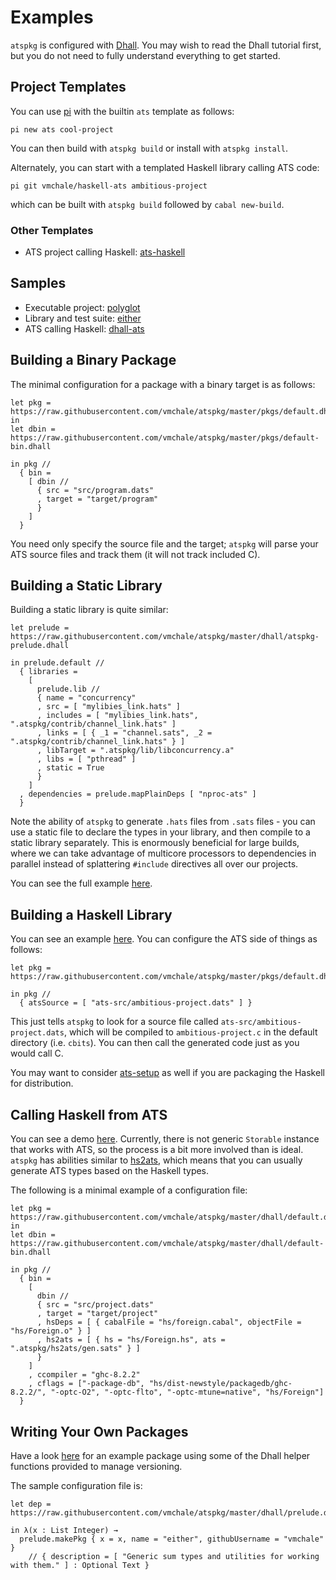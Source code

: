 # Examples

`atspkg` is configured with
[Dhall](https://hackage.haskell.org/package/dhall/docs/Dhall-Tutorial.html). You
may wish to read the Dhall tutorial first, but you do not need to fully
understand everything to get started.

## Project Templates

You can use [pi](https://github.com/vmchale/project-init) with the builtin `ats`
template as follows:

```
pi new ats cool-project
```

You can then build with `atspkg build` or install with `atspkg install`.

Alternately, you can start with a templated Haskell library calling ATS code:

```
pi git vmchale/haskell-ats ambitious-project
```

which can be built with `atspkg build` followed by `cabal new-build`.

### Other Templates

  * ATS project calling Haskell:
    [ats-haskell](https://github.com/vmchale/ats-haskell)

## Samples

  * Executable project: [polyglot](https://github.com/vmchale/polyglot)
  * Library and test suite: [either](http://github.com/vmchale/either)
  * ATS calling Haskell: [dhall-ats](https://github.com/vmchale/dhall-ats)

## Building a Binary Package

The minimal configuration for a package with a binary target is as follows:

```dhall
let pkg = https://raw.githubusercontent.com/vmchale/atspkg/master/pkgs/default.dhall
in
let dbin = https://raw.githubusercontent.com/vmchale/atspkg/master/pkgs/default-bin.dhall

in pkg //
  { bin =
    [ dbin //
      { src = "src/program.dats"
      , target = "target/program"
      }
    ]
  }
```

You need only specify the source file and the target; `atspkg` will parse your
ATS source files and track them (it will not track included C).

## Building a Static Library

Building a static library is quite similar:

```dhall
let prelude = https://raw.githubusercontent.com/vmchale/atspkg/master/dhall/atspkg-prelude.dhall

in prelude.default //
  { libraries =
    [
      prelude.lib //
      { name = "concurrency"
      , src = [ "mylibies_link.hats" ]
      , includes = [ "mylibies_link.hats", ".atspkg/contrib/channel_link.hats" ]
      , links = [ { _1 = "channel.sats", _2 = ".atspkg/contrib/channel_link.hats" } ]
      , libTarget = ".atspkg/lib/libconcurrency.a"
      , libs = [ "pthread" ]
      , static = True
      }
    ]
  , dependencies = prelude.mapPlainDeps [ "nproc-ats" ]
  }
```

Note the ability of `atspkg` to generate `.hats` files from `.sats` files -
you can use a static file to declare the types in your library, and then
compile to a static library separately. This is enormously beneficial for large
builds, where we can take advantage of multicore processors to dependencies in
parallel instead of splattering `#include` directives all over our projects.

You can see the full example [here](https://github.com/vmchale/ats-concurrency).

## Building a Haskell Library

You can see an example [here](https://github.com/vmchale/fast-arithmetic). You
can configure the ATS side of things as follows:

```
let pkg = https://raw.githubusercontent.com/vmchale/atspkg/master/pkgs/default.dhall

in pkg //
  { atsSource = [ "ats-src/ambitious-project.dats" ] }
```

This just tells `atspkg` to look for a source file called
`ats-src/ambitious-project.dats`, which will be compiled to
`ambitious-project.c` in the default directory (i.e. `cbits`). You can then
call the generated code just as you would call C.

You may want to consider
[ats-setup](http://hackage.haskell.org/package/ats-setup) as well if you are
packaging the Haskell for distribution.

## Calling Haskell from ATS

You can see a demo [here](https://hub.darcs.net/vmchale/ats-storable/browse/dhall-ats).
Currently, there is not generic `Storable` instance that works with ATS, so the
process is a bit more involved than is ideal. `atspkg` has abilities similar to
[hs2ats](http://hackage.haskell.org/package/hs2ats), which means that you can
usually generate ATS types based on the Haskell types.

The following is a minimal example of a configuration file:

```dhall
let pkg = https://raw.githubusercontent.com/vmchale/atspkg/master/dhall/default.dhall
in
let dbin = https://raw.githubusercontent.com/vmchale/atspkg/master/dhall/default-bin.dhall

in pkg //
  { bin =
    [
      dbin //
      { src = "src/project.dats"
      , target = "target/project"
      , hsDeps = [ { cabalFile = "hs/foreign.cabal", objectFile = "hs/Foreign.o" } ]
      , hs2ats = [ { hs = "hs/Foreign.hs", ats = ".atspkg/hs2ats/gen.sats" } ]
      }
    ]
    , ccompiler = "ghc-8.2.2"
    , cflags = ["-package-db", "hs/dist-newstyle/packagedb/ghc-8.2.2/", "-optc-O2", "-optc-flto", "-optc-mtune=native", "hs/Foreign"]
  }
```

## Writing Your Own Packages

Have a look [here](https://github.com/vmchale/either) for
an example package using some of the Dhall helper functions provided to manage
versioning.

The sample configuration file is:

```dhall
let dep = https://raw.githubusercontent.com/vmchale/atspkg/master/dhall/prelude.dhall

in λ(x : List Integer) → 
  prelude.makePkg { x = x, name = "either", githubUsername = "vmchale" }
    // { description = [ "Generic sum types and utilities for working with them." ] : Optional Text }
```
